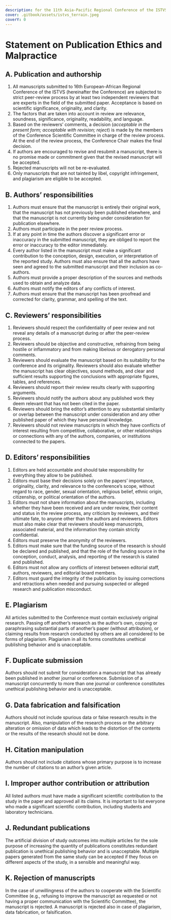 ```yaml
---
description: for the 11th Asia-Pacific Regional Conference of the ISTVS
cover: .gitbook/assets/istvs_terrain.jpeg
coverY: 0
---
```


# Statement on Publication Ethics and Malpractice

## A. Publication and authorship

1. All manuscripts submitted to 16th European-African Regional Conference of the ISTVS (hereinafter the Conference) are subjected to strict peer-review process by at least two independent reviewers that are experts in the field of the submitted paper. Acceptance is based on scientific significance, originality, and clarity.
2. The factors that are taken into account in review are relevance, soundness, significance, originality, readability, and language.
3. Based on the reviewers’ comments, a decision (_acceptable in the present form; acceptable with revision; reject_) is made by the members of the Conference Scientific Committee in charge of the review process. At the end of the review process, the Conference Chair makes the final decision.
4. If authors are encouraged to revise and resubmit a manuscript, there is no promise made or commitment given that the revised manuscript will be accepted.
5. Rejected manuscripts will not be re-evaluated.
6. Only manuscripts that are not tainted by libel, copyright infringement, and plagiarism are eligible to be accepted.

## B. Authors’ responsibilities

1. Authors must ensure that the manuscript is entirely their original work, that the manuscript has not previously been published elsewhere, and that the manuscript is not currently being under consideration for publication elsewhere.
2. Authors must participate in the peer review process.
3. If at any point in time the authors discover a significant error or inaccuracy in the submitted manuscript, they are obliged to report the error or inaccuracy to the editor immediately.
4. Every author listed in the manuscript must make a significant contribution to the conception, design, execution, or interpretation of the reported study. Authors must also ensure that all the authors have seen and agreed to the submitted manuscript and their inclusion as co-authors.
5. Authors must provide a proper description of the sources and methods used to obtain and analyze data.
6. Authors must notify the editors of any conflicts of interest.
7. Authors must ensure that the manuscript has been proofread and corrected for clarity, grammar, and spelling of the text.

## C. Reviewers’ responsibilities

1. Reviewers should respect the confidentiality of peer review and not reveal any details of a manuscript during or after the peer-review process.
2. Reviewers should be objective and constructive, refraining from being hostile or inflammatory and from making libelous or derogatory personal comments.
3. Reviewers should evaluate the manuscript based on its suitability for the conference and its originality. Reviewers should also evaluate whether the manuscript has clear objectives, sound methods, and clear and sufficient results supporting the conclusions with appropriate figures, tables, and references.
4. Reviewers should report their review results clearly with supporting arguments.
5. Reviewers should notify the authors about any published work they deem relevant that has not been cited in the paper.
6. Reviewers should bring the editor’s attention to any substantial similarity or overlap between the manuscript under consideration and any other published paper of which they have personal knowledge.
7. Reviewers should not review manuscripts in which they have conflicts of interest resulting from competitive, collaborative, or other relationships or connections with any of the authors, companies, or institutions connected to the papers.

## D. Editors’ responsibilities

1. Editors are held accountable and should take responsibility for everything they allow to be published.
2. Editors must base their decisions solely on the papers’ importance, originality, clarity, and relevance to the conference’s scope, without regard to race, gender, sexual orientation, religious belief, ethnic origin, citizenship, or political orientation of the authors.
3. Editors must not share information about the manuscripts, including whether they have been received and are under review, their content and status in the review process, any criticism by reviewers, and their ultimate fate, to anyone other than the authors and reviewers. Editors must also make clear that reviewers should keep manuscripts, associated material, and the information they contain strictly confidential.
4. Editors must preserve the anonymity of the reviewers.
5. Editors must make sure that the funding source of the research is should be declared and published, and that the role of the funding source in the conception, conduct, analysis, and reporting of the research is stated and published.
6. Editors must not allow any conflicts of interest between editorial staff, authors, reviewers, and editorial board members.
7. Editors must guard the integrity of the publication by issuing corrections and retractions when needed and pursuing suspected or alleged research and publication misconduct.

## E. Plagiarism

All articles submitted to the Conference must contain exclusively original research. Passing off another’s research as the author’s own, copying or paraphrasing substantial parts of another’s paper (without attribution), or claiming results from research conducted by others are all considered to be forms of plagiarism. Plagiarism in all its forms constitutes unethical publishing behavior and is unacceptable.

## F. Duplicate submission

Authors should not submit for consideration a manuscript that has already been published in another journal or conference. Submission of a manuscript concurrently to more than one journal or conference constitutes unethical publishing behavior and is unacceptable.

## G. Data fabrication and falsification

Authors should not include spurious data or false research results in the manuscript. Also, manipulation of the research process or the arbitrary alteration or omission of data which leads to the distortion of the contents or the results of the research should not be done.

## H. Citation manipulation

Authors should not include citations whose primary purpose is to increase the number of citations to an author’s given article.

## I. Improper author contribution or attribution

All listed authors must have made a significant scientific contribution to the study in the paper and approved all its claims. It is important to list everyone who made a significant scientific contribution, including students and laboratory technicians.

## J. Redundant publications

The artificial division of study outcomes into multiple articles for the sole purpose of increasing the quantity of publications constitutes redundant publication is unethical publishing behavior and is unacceptable. Multiple papers generated from the same study can be accepted if they focus on different aspects of the study, in a sensible and meaningful way.

## K. Rejection of manuscripts

In the case of unwillingness of the authors to cooperate with the Scientific Committee (e.g., refusing to improve the manuscript as requested or not having a proper communication with the Scientific Committee), the manuscript is rejected. A manuscript is rejected also in case of plagiarism, data fabrication, or falsification.
